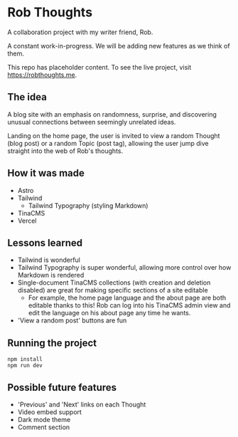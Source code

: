 # Rob Thoughts

A collaboration project with my writer friend, Rob. 

A constant work-in-progress. We will be adding new features as we think of them.

This repo has placeholder content. To see the live project, visit https://robthoughts.me.

## The idea

A blog site with an emphasis on randomness, surprise, and discovering unusual connections between seemingly unrelated ideas. 

Landing on the home page, the user is invited to view a random Thought (blog post) or a random Topic (post tag), allowing the user jump dive straight into the web of Rob's thoughts.

## How it was made

- Astro
- Tailwind
    - Tailwind Typography (styling Markdown)
- TinaCMS
- Vercel

## Lessons learned

- Tailwind is wonderful
- Tailwind Typography is super wonderful, allowing more control over how Markdown is rendered
- Single-document TinaCMS collections (with creation and deletion disabled) are great for making specific sections of a site editable
    - For example, the home page language and the about page are both editable thanks to this! Rob can log into his TinaCMS admin view and edit the language on his about page any time he wants.
- 'View a random post' buttons are fun

## Running the project

```
npm install
npm run dev
```

## Possible future features

- 'Previous' and 'Next' links on each Thought
- Video embed support
- Dark mode theme
- Comment section